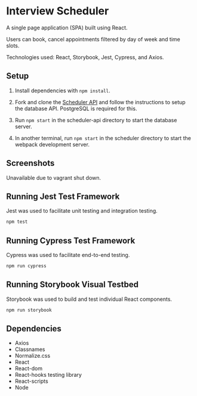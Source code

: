 # Interview Scheduler

A single page application (SPA) built using React.

Users can book, cancel appointments filtered by day of week and time slots.

Technologies used: React, Storybook, Jest, Cypress, and Axios.

## Setup

1. Install dependencies with `npm install`.

2. Fork and clone the [Scheduler API](https://github.com/lighthouse-labs/scheduler-api) and follow the instructions to setup the database API. PostgreSQL is required for this.

3. Run ```npm start``` in the scheduler-api directory to start the database server.

4. In another terminal, run ```npm start``` in the scheduler directory to start the webpack development server.

## Screenshots
Unavailable due to vagrant shut down.


## Running Jest Test Framework
Jest was used to facilitate unit testing and integration testing.

```sh
npm test
```

## Running Cypress Test Framework
Cypress was used to facilitate end-to-end testing.

```sh
npm run cypress
```

## Running Storybook Visual Testbed
Storybook was used to build and test individual React components.
```sh
npm run storybook
```

## Dependencies

- Axios
- Classnames
- Normalize.css
- React
- React-dom
- React-hooks testing library
- React-scripts
- Node